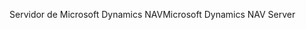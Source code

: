 <span data-ttu-id="cb3dd-101">Servidor de Microsoft Dynamics NAV</span><span class="sxs-lookup"><span data-stu-id="cb3dd-101">Microsoft Dynamics NAV Server</span></span>